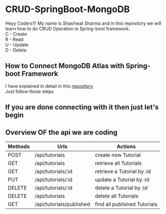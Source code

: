 # CRUD-SpringBoot-MongoDB
Heyy Coders!!! My name is Shashwat Sharma and in this repository we will learn how to do CRUD Operation in Spring-boot framework. <br>
C - Create <br>
R - Read <br>
U - Update <br>
D - Delete <br>

## How to Connect MongoDB Atlas with Spring-boot Framework
I have explained in detail in this [repository](https://github.com/shashwat2910/MongoDB-SpringBoot) <br>
Just follow those steps

## If you are done connecting with it then just let's begin 

## Overview OF the api we are coding

|Methods   	|Urls   	|Actions   	|
|---	|---	|---	|
|POST   	|   /api/tutorials  	| create new Tutorial  	|
| GET  	| 	/api/tutorials  	|  	retrieve all Tutorials 	|
|   GET	|  /api/tutorials/:id 	| 	retrieve a Tutorial by :id	  	|
|   PUT	| /api/tutorials/:id  	| 	update a Tutorial by :id 	 	|
|   DELETE	|  	/api/tutorials/:id 	|  	delete a Tutorial by :id 	|
|  DELETE 	|   /api/tutorials	|  	delete all Tutorials 	|
|  GET 	|  /api/tutorials/published 	|  	find all published Tutorials 	|   

<br>
<br>
